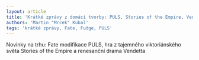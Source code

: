 ```yaml
---
layout: article
title: 'Krátké zprávy z domácí tvorby: PULS, Stories of the Empire, Vendetta'
authors: 'Martin "Mrcek" Kubal'
tags: 'krátké zprávy, Fate, Fudge, PULS'
---
```


Novinky na trhu: Fate modifikace PULS, hra z tajemného viktoriánského světa Stories of the Empire a renesanční drama Vendetta
